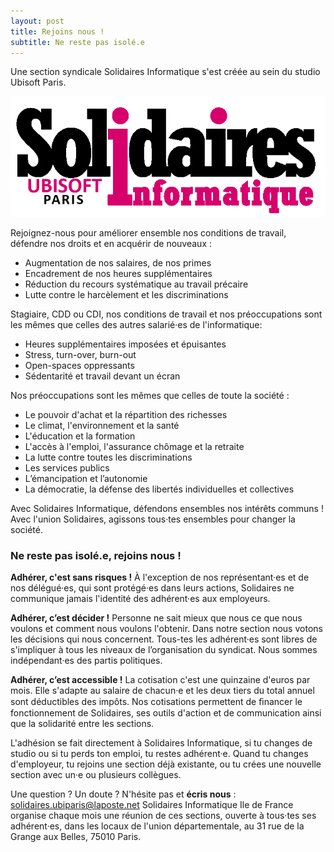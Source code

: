 ```yaml
---
layout: post
title: Rejoins nous !
subtitle: Ne reste pas isolé.e
---
```



Une section syndicale Solidaires Informatique s'est créée au sein du studio Ubisoft Paris.

![SIUbiParis](../assets/img/logo_solidaires_informatique_SIUbiParis.png)

Rejoignez-nous pour améliorer ensemble nos conditions de travail, défendre nos droits et en acquérir de nouveaux :
- Augmentation de nos salaires, de nos primes
- Encadrement de nos heures supplémentaires
- Réduction du recours systématique au travail précaire
- Lutte contre le harcèlement et les discriminations

Stagiaire, CDD ou CDI, nos conditions de travail et nos préoccupations sont les mêmes que celles des autres salarié·es de l'informatique:
- Heures supplémentaires imposées et épuisantes
- Stress, turn-over, burn-out
- Open-spaces oppressants
- Sédentarité et travail devant un écran

Nos préoccupations sont les mêmes que celles de toute la société :
- Le pouvoir d'achat et la répartition des richesses
- Le climat, l'environnement et la santé
- L'éducation et la formation
- L'accès à l'emploi, l'assurance chômage et la retraite
- La lutte contre toutes les discriminations
- Les services publics
- L’émancipation et l’autonomie
- La démocratie, la défense des libertés individuelles et collectives

Avec Solidaires Informatique, défendons ensembles nos intérêts communs !
Avec l'union Solidaires, agissons tous·tes ensembles pour changer la société.

### Ne reste pas isolé.e, rejoins nous !
**Adhérer, c'est sans risques !** À l'exception de nos représentant·es et de nos délégué·es, qui sont protégé·es dans leurs actions, Solidaires ne communique jamais l'identité des adhérent·es aux employeurs.

**Adhérer, c’est décider !** Personne ne sait mieux que nous ce que nous voulons et comment nous voulons l'obtenir. Dans notre section nous votons les décisions qui nous concernent. Tous-tes les adhérent·es sont libres de s'impliquer à tous les niveaux de l’organisation du syndicat. Nous sommes indépendant·es des partis politiques.

**Adhérer, c’est accessible !** La cotisation c'est une quinzaine d'euros par mois. Elle s'adapte au salaire de chacun·e et les deux tiers du total annuel sont déductibles des impôts. Nos cotisations permettent de ﬁnancer le fonctionnement de Solidaires, ses outils d'action et de communication ainsi que la solidarité entre les sections.

L'adhésion se fait directement à Solidaires Informatique, si tu changes de studio ou si tu perds ton emploi, tu restes adhérent·e. Quand tu changes d'employeur, tu rejoins une section déjà existante, ou tu crées une nouvelle section avec un·e ou plusieurs collègues.

Une question ? Un doute ? N'hésite pas et **écris nous** : solidaires.ubiparis@laposte.net
Solidaires Informatique Ile de France organise chaque mois une réunion de ces sections, ouverte à tous·tes ses adhérent·es, dans les locaux de l'union départementale, au 31 rue de la Grange aux Belles, 75010 Paris.
